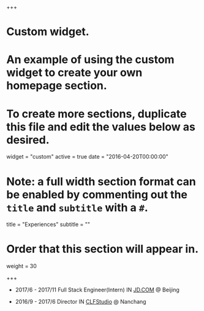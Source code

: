 +++
# Custom widget.
# An example of using the custom widget to create your own homepage section.
# To create more sections, duplicate this file and edit the values below as desired.
widget = "custom"
active = true
date = "2016-04-20T00:00:00"

# Note: a full width section format can be enabled by commenting out the `title` and `subtitle` with a `#`.
title = "Experiences"
subtitle = ""

# Order that this section will appear in.
weight = 30

+++

- 2017/6 - 2017/11 Full Stack Engineer(Intern) IN [JD.COM](https://www.jd.com/) @ Beijing

- 2016/9 - 2017/6 Director IN [CLFStudio](https://github.com/CLFStudio) @ Nanchang